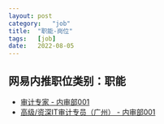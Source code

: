 ```yaml
---
layout:	post
category:	"job"
title:	"职能-岗位"
tags:	[job]
date:	2022-08-05
---
```

## 网易内推职位类别：职能
- [审计专家 - 内审部001](http://mobile.bole.netease.com/bole/boleDetail?id=41345&employeeId=346f03c3cda5f04c&key=all)
- [高级/资深IT审计专员（广州） - 内审部001](http://mobile.bole.netease.com/bole/boleDetail?id=38749&employeeId=346f03c3cda5f04c&key=all)
